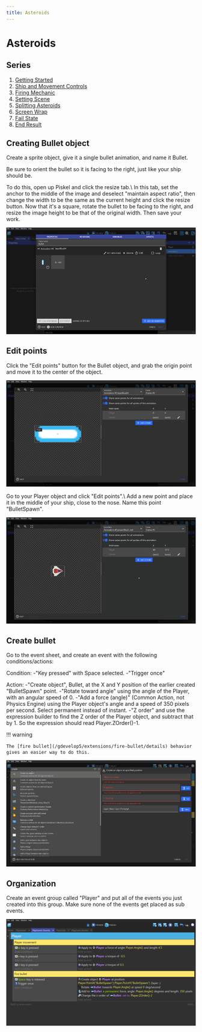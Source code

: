 ```yaml
---
title: Asteroids
---
```

# Asteroids

## Series

1. [Getting Started](/gdevelop5/tutorials/asteroids)
2. [Ship and Movement Controls](/gdevelop5/tutorials/asteroids/ship_and_movement_controls)
3. [Firing Mechanic](/gdevelop5/tutorials/asteroids/firing_bullet)
4. [Setting Scene](/gdevelop5/tutorials/asteroids/setting_scene)
5. [Splitting Asteroids](/gdevelop5/tutorials/asteroids/splitting_asteroids)
6. [Screen Wrap](/gdevelop5/tutorials/asteroids/screen_wrap)
7. [Fail State](/gdevelop5/tutorials/asteroids/fail_state)
8. [End Result](/gdevelop5/tutorials/asteroids/end_result)

## Creating Bullet object

Create a sprite object, give it a single bullet animation, and name it Bullet.

Be sure to orient the bullet so it is facing to the right, just like your ship should be.

To do this, open up Piskel and click the resize tab.\\ In this tab, set the anchor to the middle of the image and deselect "maintain aspect ratio", then change the width to be the same as the current height and click the resize button. Now that it's a square, rotate the bullet to be facing to the right, and resize the image height to be that of the original width. Then save your work.

![](asteroids_gif_6_rotate_bullet.gif)

## Edit points

Click the "Edit points" button for the Bullet object, and grab the origin point and move it to the center of the object.

![](firing_bullet/pasted/20220119-162810.png)

Go to your Player object and click "Edit points".\\ Add a new point and place it in the middle of your ship, close to the nose. Name this point "BulletSpawn".

![](asteroids_gif_7_add_bullet_spawn_point.gif)

## Create bullet

Go to the event sheet, and create an event with the following conditions/actions:

Condition:
-"Key pressed" with Space selected.
-"Trigger once"

Action:
-"Create object", Bullet, at the X and Y position of the earlier created "BulletSpawn" point.
-"Rotate toward angle" using the angle of the Player, with an angular speed of 0.
-"Add a force (angle)" (Common Action, not Physics Engine) using the Player object's angle and a speed of 350 pixels per second. Select permanent instead of instant.
-"Z order" and use the expression builder to find the Z order of the Player object, and subtract that by 1. So the expression should read Player.ZOrder()-1.

!!! warning

    The [fire bullet](/gdevelop5/extensions/fire-bullet/details) behavior gives an easier way to do this.

![](asteroids_gif_8_setting_up_fire_bullet.gif)

## Organization

Create an event group called "Player" and put all of the events you just created into this group. Make sure none of the events get placed as sub events.

![](firing_bullet/pasted/20220119-171618.png)
